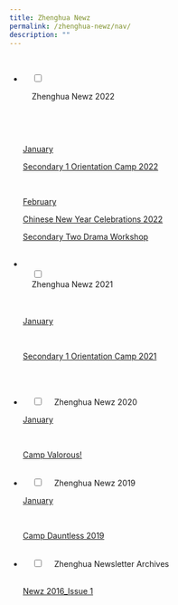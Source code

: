 ```yaml
---
title: Zhenghua Newz
permalink: /zhenghua-newz/nav/
description: ""
---
```

<ul class="jekyllcodex_accordion">

  <li>

    <input type="checkbox" id="accordion1">

    <label for="accordion1">Zhenghua Newz 2022</label>

    <div>

      <p><u>January</u></p>
			<p><a href="/zhenghua-newz/nav/Secondary-One-Orientation-Camp-2022/)">Secondary 1 Orientation Camp 2022</a> </p>
			 <p><u>February</u></p>
			<p><a href="[https://moe-zhenghuasec-staging.netlify.app/)">Chinese New Year Celebrations 2022</a> </p>
			<p><a href="[https://moe-zhenghuasec-staging.netlify.app/)">Secondary Two Drama Workshop</a> </p>
    </div>
	</li>
	<li>  
    <input type="checkbox" id="accordion2">  
    <label for="accordion2">Zhenghua Newz 2021</label>  
    <div>  
			<p><u>January</u></p>
      <p><a href="/files/NewzIssue1.pdf">Secondary 1 Orientation Camp 2021</a></p>  
    </div>  
</li>
	<li>  
    <input type="checkbox" id="accordion3">  
    <label for="accordion3">Zhenghua Newz 2020</label>  
    <div>  
			<p><u>January</u></p>
      <p><a href="/files/NewzIssue1.pdf">Camp Valorous!</a></p>  
    </div>  
</li>
	<li>  
    <input type="checkbox" id="accordion4">  
    <label for="accordion4">Zhenghua Newz 2019</label>  
    <div>  
			<p><u>January</u></p>
      <p><a href="/files/NewzIssue1.pdf">Camp Dauntless 2019</a></p>  
    </div>  
</li>
	<li>  
    <input type="checkbox" id="accordion5">  
    <label for="accordion5">Zhenghua Newsletter Archives</label>  
    <div>  
      <p><a href="/files/NewzIssue1.pdf">Newz 2016_Issue 1</a></p>  
    </div>  
</li>
	
	
</ul>